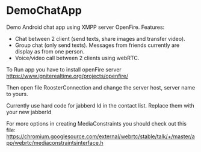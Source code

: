 # DemoChatApp
Demo Android chat app using XMPP server OpenFire.
Features:
- Chat between 2 client (send texts, share images and transfer video).
- Group chat (only send texts). Messages from friends currently are display as from one person. 
- Voice/video call between 2 clients using webRTC.

To Run app you have to install openFire server 
https://www.igniterealtime.org/projects/openfire/

Then open file RoosterConnection and change the server host, server name to yours.

Currently use hard code for jabberd Id in the contact list. Replace them with your new jabberId 

For more options in creating MediaConstraints you should check out this file:
https://chromium.googlesource.com/external/webrtc/stable/talk/+/master/app/webrtc/mediaconstraintsinterface.h
